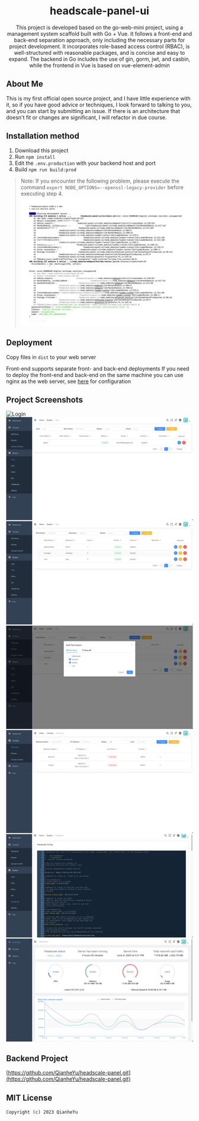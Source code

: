 <h1 align="center">headscale-panel-ui</h1>

<div align="center"> This project is developed based on the go-web-mini project, using a management system scaffold built with Go + Vue. It follows a front-end and back-end separation approach, only including the necessary parts for project development. It incorporates role-based access control (RBAC), is well-structured with reasonable packages, and is concise and easy to expand. The backend in Go includes the use of gin, gorm, jwt, and casbin, while the frontend in Vue is based on vue-element-admin</div>

About Me
-------------------------
This is my first official open source project, and I have little experience with it,
so if you have good advice or techniques, I look forward to talking to you, and you can start by submitting an issue.
If there is an architecture that doesn't fit or changes are significant, I will refactor in due course.

## Installation method
1. Download this project
2. Run `npm install`
3. Edit the `.env.production` with your backend host and port
4. Build `npm run build:prod`

> Note: If you encounter the following problem, please execute the command `export NODE_OPTIONS=--openssl-legacy-provider` before executing step 4.  
![image](./docs/images/ERR_OSSL_EVP_UNSUPPORTED.png)

## Deployment
Copy files in `dist` to your web server

Front-end supports separate front- and back-end deployments
If you need to deploy the front-end and back-end on the same machine you can use nginx as the web server, see [here](./docs/nginx.md) for configuration

Project Screenshots
-------------------

![Login](./docs/images/login.png)
![User](./docs/images/user.png)
![Role](./docs/images/role.png)
![RolePermission](./docs/images/rolePermission.png)
![Machine](./docs/images/machine.png)
![HeadscaleConfig](./docs/images/headscaleconfig.png)
![Dashboard](./docs/images/dashboard.png)

Backend Project
--------------------
[https://github.com/QianheYu/headscale-panel.git](https://github.com/QianheYu/headscale-panel.git)

## MIT License

    Copyright (c) 2023 QianheYu


